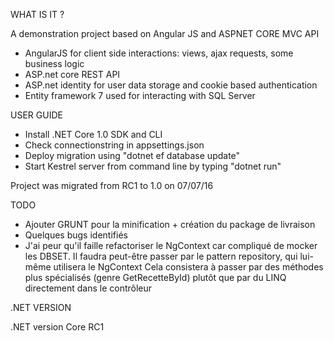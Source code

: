 WHAT IS IT ?

A demonstration project based on Angular JS and ASPNET CORE MVC API

- AngularJS for client side interactions: views, ajax requests, some business logic
- ASP.net core REST API
- ASP.net identity for user data storage and cookie based authentication
- Entity framework 7 used for interacting with SQL Server

USER GUIDE

- Install .NET Core 1.0 SDK and CLI
- Check connectionstring in appsettings.json
- Deploy migration using "dotnet ef database update"
- Start Kestrel server from command line by typing "dotnet run"

Project was migrated from RC1 to 1.0 on 07/07/16

TODO

- Ajouter GRUNT pour la minification + création du package de livraison
- Quelques bugs identifiés
- J'ai peur qu'il faille refactoriser le NgContext car compliqué de mocker les DBSET. Il faudra peut-être passer par le pattern repository, qui lui-même utilisera le NgContext
  Cela consistera à passer par des méthodes plus spécialisés (genre GetRecetteById) plutôt que par du LINQ directement dans le contrôleur

.NET VERSION

.NET version Core RC1

